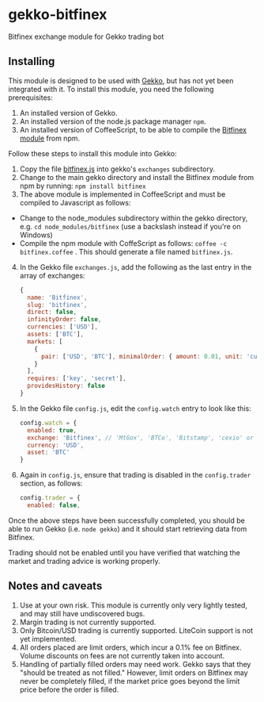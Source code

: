 # gekko-bitfinex

Bitfinex exchange module for Gekko trading bot

## Installing

This module is designed to be used with [Gekko](https://github.com/askmike/gekko), but has not yet been integrated with it. 
To install this module, you need the following prerequisites:

1. An installed version of Gekko.
2. An installed version of the node.js package manager ```npm```.
3. An installed version of CoffeeScript, to be able to compile the [Bitfinex module](https://github.com/gferrin/bitfinex) from npm.

Follow these steps to install this module into Gekko:

1. Copy the file [bitfinex.js](https://raw.githubusercontent.com/antonivs/gekko-bitfinex/master/bitfinex.js) into gekko's ```exchanges``` subdirectory.
2. Change to the main gekko directory and install the Bitfinex module from npm by running: ```npm install bitfinex```
3. The above module is implemented in CoffeeScript and must be compiled to Javascript as follows:
  * Change to the node_modules subdirectory within the gekko directory, e.g. ```cd node_modules/bitfinex``` (use a backslash instead if you're on Windows)
  * Compile the npm module with CoffeScript as follows: ```coffee -c bitfinex.coffee``` .  This should generate a file named ```bitfinex.js```.
4. In the Gekko file ```exchanges.js```, add the following as the last entry in the array of exchanges:

    ```javascript
    {
      name: 'Bitfinex',
      slug: 'bitfinex',
      direct: false,
      infinityOrder: false,
      currencies: ['USD'],
      assets: ['BTC'],
      markets: [
        {
          pair: ['USD', 'BTC'], minimalOrder: { amount: 0.01, unit: 'currency' }
        }
      ],
      requires: ['key', 'secret'],
      providesHistory: false
    }
    ```

5. In the Gekko file ```config.js```, edit the ```config.watch``` entry to look like this:

    ```javascript
    config.watch = {
      enabled: true,
      exchange: 'Bitfinex', // 'MtGox', 'BTCe', 'Bitstamp', 'cexio' or 'kraken'
      currency: 'USD',
      asset: 'BTC'
    }
    ```

6. Again in ```config.js```, ensure that trading is disabled in the ```config.trader``` section, as follows:

    ```javascript
    config.trader = {
      enabled: false,
    ```

Once the above steps have been successfully completed, you should be able to run Gekko (i.e. ```node gekko```) and it should start retrieving data from Bitfinex.

Trading should not be enabled until you have verified that watching the market and trading advice is working properly.

## Notes and caveats

1. Use at your own risk. This module is currently only very lightly tested, and may still have undiscovered bugs.
2. Margin trading is not currently supported.
3. Only Bitcoin/USD trading is currently supported.  LiteCoin support is not yet implemented.
4. All orders placed are limit orders, which incur a 0.1% fee on Bitfinex.  Volume discounts on fees are not currently taken into account.
5. Handling of partially filled orders may need work. Gekko says that they "should be treated as not filled."  However, limit orders on Bitfinex may never be completely filled, if the market price goes beyond the limit price before the order is filled.


